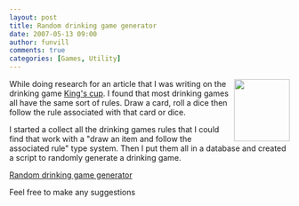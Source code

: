 ```yaml
---
layout: post
title: Random drinking game generator
date: 2007-05-13 09:00
author: funvill
comments: true
categories: [Games, Utility]
---
```

<img src="http://blog.abluestar.com/public/uploads/Tetley_Beer_100.jpg" align="right" height="112" width="100" />While doing research for an article that I was writing on the drinking game <a href="http://blog.abluestar.com/drinking-game-kings-cup/">King's cup</a>. I found that most drinking games all have the same sort of rules. Draw a card, roll a dice then follow the rule associated with that card or dice.

I started a collect all the drinking games rules that I could find that work with a "draw an item and follow the associated rule" type system. Then I put them all in a database and created a script to randomly generate a drinking game.

<a href="http://www.abluestar.com/utilities/drinking_game/">Random drinking game generator</a>

Feel free to make any suggestions
